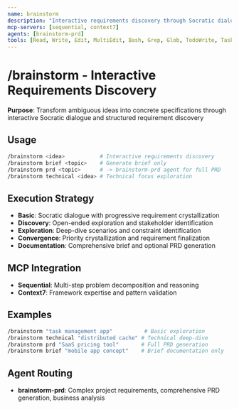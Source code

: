 ```yaml
---
name: brainstorm
description: "Interactive requirements discovery through Socratic dialogue and systematic exploration"
mcp-servers: [sequential, context7]
agents: [brainstorm-prd]
tools: [Read, Write, Edit, MultiEdit, Bash, Grep, Glob, TodoWrite, Task, WebSearch]
---
```


# /brainstorm - Interactive Requirements Discovery

**Purpose**: Transform ambiguous ideas into concrete specifications through interactive Socratic dialogue and structured requirement discovery

## Usage

```bash
/brainstorm <idea>           # Interactive requirements discovery
/brainstorm brief <topic>    # Generate brief only
/brainstorm prd <topic>      # -> brainstorm-prd agent for full PRD
/brainstorm technical <idea> # Technical focus exploration
```

## Execution Strategy

- **Basic**: Socratic dialogue with progressive requirement crystallization
- **Discovery**: Open-ended exploration and stakeholder identification
- **Exploration**: Deep-dive scenarios and constraint identification  
- **Convergence**: Priority crystallization and requirement finalization
- **Documentation**: Comprehensive brief and optional PRD generation

## MCP Integration

- **Sequential**: Multi-step problem decomposition and reasoning
- **Context7**: Framework expertise and pattern validation

## Examples

```bash
/brainstorm "task management app"          # Basic exploration
/brainstorm technical "distributed cache" # Technical deep-dive
/brainstorm prd "SaaS pricing tool"       # Full PRD generation
/brainstorm brief "mobile app concept"    # Brief documentation only
```

## Agent Routing

- **brainstorm-prd**: Complex project requirements, comprehensive PRD generation, business analysis
